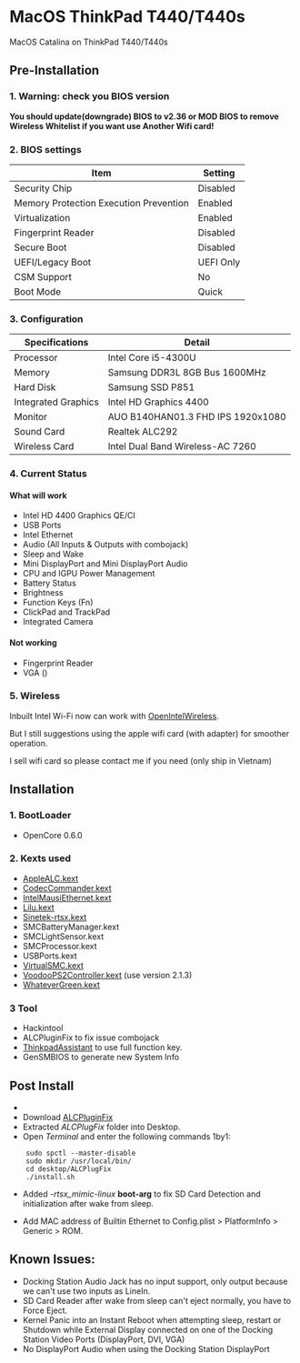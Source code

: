 # MacOS ThinkPad T440/T440s

MacOS Catalina on ThinkPad T440/T440s

## Pre-Installation

### 1. Warning: check you BIOS version

**You should update(downgrade) BIOS to v2.36 or MOD BIOS to remove Wireless Whitelist if you want use Another Wifi card!**

### 2. BIOS settings

| Item | Setting |
| ------------- | ------------ |
| Security Chip | Disabled |
| Memory Protection Execution Prevention | Enabled |
| Virtualization | Enabled |
| Fingerprint Reader | Disabled |
| Secure Boot | Disabled |
| UEFI/Legacy Boot | UEFI Only |
| CSM Support | No |
| Boot Mode | Quick |


### 3. Configuration

| Specifications      | Detail                                      |
| ------------------- | ------------------------------------------- |
| Processor           | Intel Core i5-4300U                         |
| Memory              | Samsung DDR3L 8GB Bus 1600MHz               |
| Hard Disk           | Samsung SSD P851                            |
| Integrated Graphics | Intel HD Graphics 4400                      |
| Monitor             | AUO B140HAN01.3 FHD IPS 1920x1080           |
| Sound Card          | Realtek ALC292                              |
| Wireless Card       | Intel Dual Band Wireless-AC 7260            |

### 4. Current Status

#### What will work

- Intel HD 4400 Graphics QE/CI
- USB Ports
- Intel Ethernet
- Audio (All Inputs & Outputs with combojack)
- Sleep and Wake
- Mini DisplayPort and Mini DisplayPort Audio
- CPU and IGPU Power Management
- Battery Status
- Brightness
- Function Keys (Fn)
- ClickPad and TrackPad
- Integrated Camera


#### Not working

- Fingerprint Reader
- VGA ()

### 5. Wireless

Inbuilt Intel Wi-Fi now can work with [OpenIntelWireless](https://github.com/OpenIntelWireless).

But I still suggestions using the apple wifi card (with adapter) for smoother operation.

I sell wifi card so please contact me if you need (only ship in Vietnam)

## Installation

### 1. BootLoader
- OpenCore 0.6.0

### 2. Kexts used

- [AppleALC.kext](https://github.com/acidanthera/AppleALC)
- [CodecCommander.kext](https://github.com/Sniki/EAPD-Codec-Commander)
- [IntelMausiEthernet.kext](https://github.com/mieze/IntelMausiEthernet)
- [Lilu.kext](https://github.com/acidanthera/Lilu)
- [Sinetek-rtsx.kext](https://github.com/cholonam/Sinetek-rtsx)
- SMCBatteryManager.kext
- SMCLightSensor.kext
- SMCProcessor.kext
- USBPorts.kext
- [VirtualSMC.kext](https://github.com/acidanthera/VirtualSMC)
- [VoodooPS2Controller.kext](https://github.com/acidanthera/VoodooPS2) (use version 2.1.3)
- [WhateverGreen.kext](https://github.com/acidanthera/WhateverGreen)

### 3 Tool

- Hackintool
- ALCPluginFix to fix issue combojack
- [ThinkpadAssistant](https://github.com/MSzturc/ThinkpadAssistant/releases) to use full function key.
- GenSMBIOS to generate new System Info

## Post Install
- 
- Download [ALCPluginFix](https://github.com/Sniki/ALCPlugFix)
- Extracted *ALCPlugFix* folder into Desktop.
- Open *Terminal* and enter the following commands 1by1:

```
    sudo spctl --master-disable
    sudo mkdir /usr/local/bin/
    cd desktop/ALCPlugFix
    ./install.sh
```

- Added *-rtsx_mimic-linux* <b>boot-arg</b> to fix SD Card Detection and initialization after wake from sleep.

- Add MAC address of Builtin Ethernet to Config.plist > PlatformInfo > Generic > ROM.

## Known Issues:

- Docking Station Audio Jack has no input support, only output because we can't use two inputs as LineIn.
- SD Card Reader after wake from sleep can't eject normally, you have to Force Eject.
- Kernel Panic into an Instant Reboot when attempting sleep, restart or Shutdown while External Display connected on one of the Docking Station Video Ports (DisplayPort, DVI, VGA)
- No DisplayPort Audio when using the Docking Station DisplayPort
